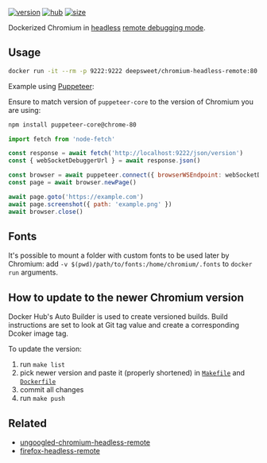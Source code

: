 [![version](https://img.shields.io/badge/chromium-80-green.svg?style=flat-square)](https://packages.ubuntu.com/bionic/chromium-browser) [![hub](https://flat.badgen.net/docker/pulls/deepsweet/chromium-headless-remote?label=pulls)](https://hub.docker.com/r/deepsweet/chromium-headless-remote/) [![size](https://flat.badgen.net/docker/size/deepsweet/chromium-headless-remote?label=size)](https://hub.docker.com/r/deepsweet/chromium-headless-remote/)

Dockerized Chromium in [headless](https://chromium.googlesource.com/chromium/src/+/lkgr/headless/README.md) [remote debugging mode](https://chromedevtools.github.io/devtools-protocol/).

## Usage

```sh
docker run -it --rm -p 9222:9222 deepsweet/chromium-headless-remote:80
```

Example using [Puppeteer](https://github.com/GoogleChrome/puppeteer):

Ensure to match version of `puppeteer-core` to the version of Chromium you are using:

```sh
npm install puppeteer-core@chrome-80
```

```js
import fetch from 'node-fetch'

const response = await fetch('http://localhost:9222/json/version')
const { webSocketDebuggerUrl } = await response.json()

const browser = await puppeteer.connect({ browserWSEndpoint: webSocketDebuggerUrl })
const page = await browser.newPage()

await page.goto('https://example.com')
await page.screenshot({ path: 'example.png' })
await browser.close()
```

## Fonts

It's possible to mount a folder with custom fonts to be used later by Chromium: add `-v $(pwd)/path/to/fonts:/home/chromium/.fonts` to `docker run` arguments.

## How to update to the newer Chromium version

Docker Hub's Auto Builder is used to create versioned builds. Build instructions are set to look at Git tag value and create a corresponding Dcoker image tag.

To update the version:
1. run `make list`
2. pick newer version and paste it (properly shortened) in [`Makefile`](./Makefile) and [`Dockerfile`](./Dockerfile)
3. commit all changes
4. run `make push`

## Related

* [ungoogled-chromium-headless-remote](https://github.com/deepsweet/ungoogled-chromium-headless-remote)
* [firefox-headless-remote](https://github.com/deepsweet/firefox-headless-remote)
